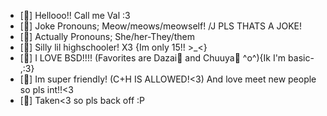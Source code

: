 - [🍓] Hellooo!! Call me Val :3
- [🍰] Joke Pronouns; Meow/meows/meowself! /J PLS THATS A JOKE!
- [💌] Actually Pronouns; She/her-They/them 
- [🍷] Silly lil highschooler! X3 {Im only 15!! >_<}
- [🎀] I LOVE BSD!!!! (Favorites are Dazai🥃 and Chuuya🍷 ^o^){Ik I'm basic- ,:3}
- [💋] Im super friendly! (C+H IS ALLOWED!<3) And love meet new people so pls int!!<3 
- [💍] Taken<3 so pls back off :P

